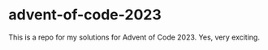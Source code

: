 # advent-of-code-2023

This is a repo for my solutions for Advent of Code 2023. Yes, very exciting.
